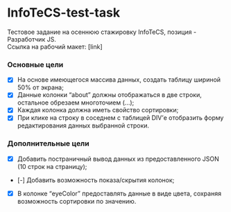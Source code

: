 # InfoTeCS-test-task
Тестовое задание на осеннюю стажировку InfoTeCS, позиция - Разработчик JS.  
Ссылка на рабочий макет: [link]

### Основные цели

- [x] На основе имеющегося массива данных, создать таблицу шириной 50% от экрана;
- [x] Данные колонки “about” должны отображаться в две строки, остальное обрезаем многоточием (...);
- [x] Каждая колонка должна иметь свойство сортировки;
- [x] При клике на строку в соседнем с таблицей DIV’е отобразить форму редактирования данных выбранной строки.

### Дополнительные цели
- [x]	Добавить постраничный вывод данных из предоставленного JSON (10 строк на страницу);
- [-]	Добавить возможность показа/скрытия колонок;
- [x]	В колонке “eyeColor” предоставлять данные в виде цвета, сохраняя возможность сортировки по значению.

